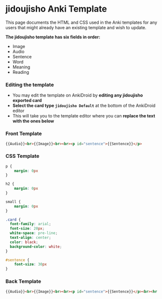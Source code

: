 # jidoujisho Anki Template

This page documents the HTML and CSS used in the Anki templates for any users that might already have an existing template and wish to update.

**The jidoujisho template has six fields in order:**
* Image
* Audio
* Sentence
* Word
* Meaning
* Reading

### Editing the template
* You may edit the template on AnkiDroid by **editing any jidoujisho exported card**
* **Select the card type `jidoujisho Default`** at the bottom of the AnkiDroid editor
* This will take you to the template editor where you can **replace the text with the ones below**

### Front Template
```html
{{Audio}}<br>{{Image}}<br><br><p id="sentence">{{Sentence}}</p>
```

### CSS Template
```css
p {
    margin: 0px
}

h2 {
    margin: 0px
}

small {
    margin: 0px
}

.card {
  font-family: arial;
  font-size: 20px;
  white-space: pre-line;
  text-align: center;
  color: black;
  background-color: white;
}

#sentence {
    font-size: 30px
}
```

### Back Template
```html
{{Audio}}<br>{{Image}}<br><br><p id="sentence">{{Sentence}}</p><br><hr id=reading><p id="reading">{{Reading}}</p><h2 id="word">{{Word}}</h2><br><p><small id="meaning">{{Meaning}}</small></p>
```
